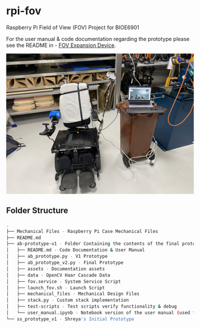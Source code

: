 # rpi-fov

Raspberry Pi Field of View (FOV) Project for BIOE6901

For the user manual & code documentation regarding the prototype please see the README in -  [FOV Expansion Device](https://github.com/aburo8/rpi-fov/tree/main/ab-prototype-v1).

![Final Prototype](ab-prototype-v1/assets/final_prototype.jpg)

## Folder Structure

```bash
.
├── Mechanical Files - Raspberry Pi Case Mechanical Files
├── README.md
├── ab-prototype-v1 - Folder Containing the contents of the final prototype
│   ├── README.md - Code Documentation & User Manual
│   ├── ab_prototype.py - V1 Prototype
│   ├── ab_prototype_v2.py - Final Prototype
│   ├── assets - Documentation assets
│   ├── data - OpenCV Haar Cascade Data
│   ├── fov.service - System Service Script
│   ├── launch_fov.sh - Launch Script
│   ├── mechanical_files - Mechanical Design Files
│   ├── stack.py - Custom stack implementation
│   ├── test-scripts - Test scripts verify functionality & debug
│   └── user_manual.ipynb - Notebook version of the user manual (used for pretty PDF Export)
└── ss_prototype_v1 - Shreya's Initial Prototype
```
